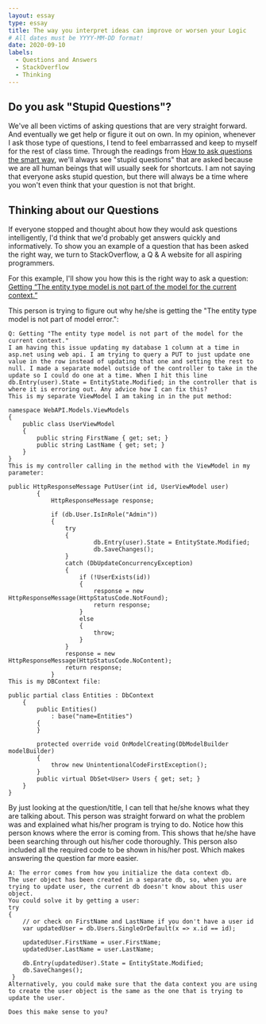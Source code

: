 ```yaml
---
layout: essay
type: essay
title: The way you interpret ideas can improve or worsen your Logic
# All dates must be YYYY-MM-DD format!
date: 2020-09-10
labels:
  - Questions and Answers
  - StackOverflow
  - Thinking
---
```


## Do you ask "Stupid Questions"?

We've all been victims of asking questions that are very straight forward. And eventually we get help or figure it out on own. In my opinion, whenever I ask those type of questions, I tend to feel embarrassed and keep to myself for the rest of class time. Through the readings from [How to ask questions the smart way](http://www.catb.org/esr/faqs/smart-questions.html), we'll always see "stupid questions" that are asked because we are all human beings that will usually seek for shortcuts. I am not saying that everyone asks stupid question, but there will always be a time where you won't even think that your question is not that bright.

## Thinking about our Questions

If everyone stopped and thought about how they would ask questions intelligently, I'd think that we'd probably get answers quickly and informatively. To show you an example of a question that has been asked the right way, we turn to StackOverflow, a Q & A website for all aspiring programmers. 

For this example, I'll show you how this is the right way to ask a question: [Getting “The entity type model is not part of the model for the current context.”](https://stackoverflow.com/questions/22394603/getting-the-entity-type-model-is-not-part-of-the-model-for-the-current-contex)

This person is trying to figure out why he/she is getting the "The entity type model is not part of model error.": 

```
Q: Getting "The entity type model is not part of the model for the current context." 
I am having this issue updating my database 1 column at a time in asp.net using web api. I am trying to query a PUT to just update one value in the row instead of updating that one and setting the rest to null. I made a separate model outside of the controller to take in the update so I could do one at a time. When I hit this line db.Entry(user).State = EntityState.Modified; in the controller that is where it is erroring out. Any advice how I can fix this?
This is my separate ViewModel I am taking in in the put method:

namespace WebAPI.Models.ViewModels
{
    public class UserViewModel
    {
        public string FirstName { get; set; }
        public string LastName { get; set; }
    }
}
This is my controller calling in the method with the ViewModel in my parameter:

public HttpResponseMessage PutUser(int id, UserViewModel user)
        {
            HttpResponseMessage response;

            if (db.User.IsInRole("Admin"))
            {
                try
                {
                        db.Entry(user).State = EntityState.Modified;
                        db.SaveChanges();
                }
                catch (DbUpdateConcurrencyException)
                {
                    if (!UserExists(id))
                    {
                        response = new HttpResponseMessage(HttpStatusCode.NotFound);
                        return response;
                    }
                    else
                    {
                        throw;
                    }
                }
                response = new HttpResponseMessage(HttpStatusCode.NoContent);
                return response;
            }           
This is my DBContext file:

public partial class Entities : DbContext
    {
        public Entities()
            : base("name=Entities")
        {
        }

        protected override void OnModelCreating(DbModelBuilder modelBuilder)
        {
            throw new UnintentionalCodeFirstException();
        }
        public virtual DbSet<User> Users { get; set; }
    }
}
```
By just looking at the question/title, I can tell that he/she knows what they are talking about. This person was straight forward on what the problem was and explained what his/her program is trying to do. Notice how this person knows where the error is coming from. This shows that he/she have been searching through out his/her code thoroughly. This person also included all the required code to be shown in his/her post. Which makes answering the question far more easier. 

```
A: The error comes from how you initialize the data context db.
The user object has been created in a separate db, so, when you are trying to update user, the current db doesn't know about this user object.
You could solve it by getting a user:
try
{
    // or check on FirstName and LastName if you don't have a user id
    var updatedUser = db.Users.SingleOrDefault(x => x.id == id);

    updatedUser.FirstName = user.FirstName;
    updatedUser.LastName = user.LastName;

    db.Entry(updatedUser).State = EntityState.Modified;
    db.SaveChanges();
 }
Alternatively, you could make sure that the data context you are using to create the user object is the same as the one that is trying to update the user.

Does this make sense to you?
```

